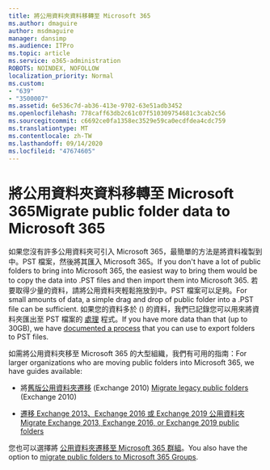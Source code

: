```yaml
---
title: 將公用資料夾資料移轉至 Microsoft 365
ms.author: dmaguire
author: msdmaguire
manager: dansimp
ms.audience: ITPro
ms.topic: article
ms.service: o365-administration
ROBOTS: NOINDEX, NOFOLLOW
localization_priority: Normal
ms.custom:
- "639"
- "3500007"
ms.assetid: 6e536c7d-ab36-413e-9702-63e51adb3452
ms.openlocfilehash: 778caff63db2c61c07f510309754681c3cab2c56
ms.sourcegitcommit: c6692ce0fa1358ec3529e59ca0ecdfdea4cdc759
ms.translationtype: MT
ms.contentlocale: zh-TW
ms.lasthandoff: 09/14/2020
ms.locfileid: "47674605"
---
```

# <a name="migrate-public-folder-data-to-microsoft-365"></a><span data-ttu-id="3e75e-102">將公用資料夾資料移轉至 Microsoft 365</span><span class="sxs-lookup"><span data-stu-id="3e75e-102">Migrate public folder data to Microsoft 365</span></span>

<span data-ttu-id="3e75e-103">如果您沒有許多公用資料夾可引入 Microsoft 365，最簡單的方法是將資料複製到中。PST 檔案，然後將其匯入 Microsoft 365。</span><span class="sxs-lookup"><span data-stu-id="3e75e-103">If you don't have a lot of public folders to bring into Microsoft 365, the easiest way to bring them would be to copy the data into .PST files and then import them into Microsoft 365.</span></span> <span data-ttu-id="3e75e-104">若要取得少量的資料，請將公用資料夾輕鬆拖放到中。PST 檔案可以足夠。</span><span class="sxs-lookup"><span data-stu-id="3e75e-104">For small amounts of data, a simple drag and drop of public folder into a .PST file can be sufficient.</span></span> <span data-ttu-id="3e75e-105">如果您的資料多於 () 的資料，我們已記錄您可以用來將資料夾匯出至 PST 檔案的 [處理](https://technet.microsoft.com/library/dn874017%28v=exchg.150%29.aspx) 程式。</span><span class="sxs-lookup"><span data-stu-id="3e75e-105">If you have more data than that (up to 30GB), we have [documented a process](https://technet.microsoft.com/library/dn874017%28v=exchg.150%29.aspx) that you can use to export folders to PST files.</span></span>
  
<span data-ttu-id="3e75e-106">如需將公用資料夾移至 Microsoft 365 的大型組織，我們有可用的指南：</span><span class="sxs-lookup"><span data-stu-id="3e75e-106">For larger organizations who are moving public folders into Microsoft 365, we have guides available:</span></span>
  
- <span data-ttu-id="3e75e-107">將[舊版公用資料夾遷移](https://docs.microsoft.com/exchange/collaboration-exo/public-folders/batch-migration-of-legacy-public-folders) (Exchange 2010) </span><span class="sxs-lookup"><span data-stu-id="3e75e-107">[Migrate legacy public folders](https://docs.microsoft.com/exchange/collaboration-exo/public-folders/batch-migration-of-legacy-public-folders) (Exchange 2010)</span></span>

- [<span data-ttu-id="3e75e-108">遷移 Exchange 2013、Exchange 2016 或 Exchange 2019 公用資料夾</span><span class="sxs-lookup"><span data-stu-id="3e75e-108">Migrate Exchange 2013, Exchange 2016, or Exchange 2019 public folders</span></span>](https://docs.microsoft.com/Exchange/collaboration/public-folders/migrate-to-exchange-online)

<span data-ttu-id="3e75e-109">您也可以選擇將 [公用資料夾遷移至 Microsoft 365 群組](https://docs.microsoft.com/Exchange/collaboration/public-folders/migrate-to-office-365-groups)。</span><span class="sxs-lookup"><span data-stu-id="3e75e-109">You also have the option to [migrate public folders to Microsoft 365 Groups](https://docs.microsoft.com/Exchange/collaboration/public-folders/migrate-to-office-365-groups).</span></span>
  
